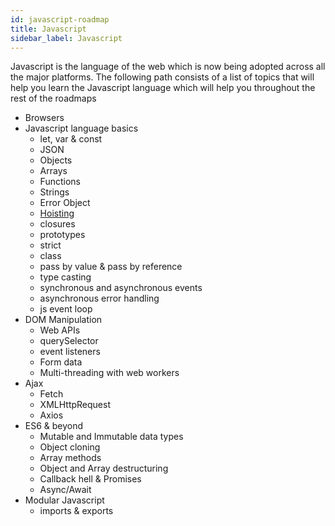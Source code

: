 ```yaml
---
id: javascript-roadmap
title: Javascript
sidebar_label: Javascript
---
```


Javascript is the language of the web which is now being adopted across all the major platforms. The following path consists of a list of topics that will help you learn the Javascript language which will help you throughout the rest of the roadmaps

- Browsers
- Javascript language basics
  - let, var & const
  - JSON
  - Objects
  - Arrays
  - Functions
  - Strings
  - Error Object
  - [Hoisting](./references/variable_hoisting.md)
  - closures
  - prototypes
  - strict
  - class
  - pass by value & pass by reference
  - type casting
  - synchronous and asynchronous events
  - asynchronous error handling
  - js event loop
- DOM Manipulation
  - Web APIs
  - querySelector
  - event listeners
  - Form data
  - Multi-threading with web workers
- Ajax
  - Fetch
  - XMLHttpRequest
  - Axios
- ES6 & beyond
  - Mutable and Immutable data types
  - Object cloning
  - Array methods
  - Object and Array destructuring
  - Callback hell & Promises
  - Async/Await
- Modular Javascript
  - imports & exports
